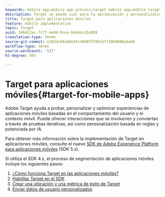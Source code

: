 ```yaml
---
keywords: mobile app;mobile app process;target mobile app;mobile target locations;mobile app success metrics
description: Target se puede usar para la optimización y personalización de aplicaciones móviles.
title: Target para aplicaciones móviles
feature: mobile implementation
topic: Target
uuid: 3d6422ac-7cff-4e0d-9cea-64a64cd1a098
translation-type: tm+mt
source-git-commit: e203dc94e9bb34c4090f5795cbf73869808ada88
workflow-type: tm+mt
source-wordcount: '117'
ht-degree: 95%

---
```



# Target para aplicaciones móviles{#target-for-mobile-apps}

Adobe Target ayuda a probar, personalizar y optimizar experiencias de aplicaciones móviles basadas en el comportamiento del usuario y el contexto móvil. Puede ofrecer interacciones que se involucren y conviertan a través de pruebas iterativas, así como personalización basada en reglas y potenciada por IA.

Para obtener más información sobre la implementación de Target en aplicaciones móviles, consulte el nuevo [SDK de Adobe Experience Platform para aplicaciones móviles](https://aep-sdks.gitbook.io/docs/using-mobile-extensions/adobe-target) (SDK 5.x).

Si utiliza el SDK 4.x, el proceso de segmentación de aplicaciones móviles incluye los siguientes pasos:

1. [¿Cómo funciona Target en las aplicaciones móviles?](/help/c-target-mobile-app/mobile-how-target-works-mobile-apps.md)
1. [Habilitar Target en el SDK](/help/c-target-mobile-app/mobile-enable-target-in-sdk.md)
1. [Crear una ubicación y una métrica de éxito de Target](/help/c-target-mobile-app/mobile-create-location-and-metric.md)
1. [Enviar datos de usuario personalizados](/help/c-target-mobile-app/mobile-custom-user-data.md)